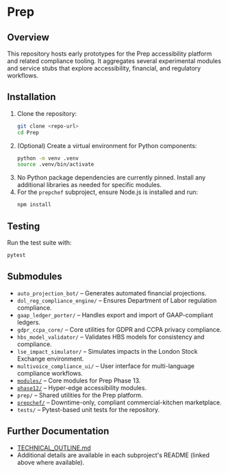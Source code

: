 # Prep

## Overview
This repository hosts early prototypes for the Prep accessibility platform and related compliance tooling. It aggregates several experimental modules and service stubs that explore accessibility, financial, and regulatory workflows.

## Installation
1. Clone the repository:
   ```bash
   git clone <repo-url>
   cd Prep
   ```
2. (Optional) Create a virtual environment for Python components:
   ```bash
   python -m venv .venv
   source .venv/bin/activate
   ```
3. No Python package dependencies are currently pinned. Install any additional libraries as needed for specific modules.  
4. For the `prepchef` subproject, ensure Node.js is installed and run:
   ```bash
   npm install
   ```

## Testing
Run the test suite with:
```bash
pytest
```

## Submodules
- `auto_projection_bot/` – Generates automated financial projections.  
- `dol_reg_compliance_engine/` – Ensures Department of Labor regulation compliance.  
- `gaap_ledger_porter/` – Handles export and import of GAAP-compliant ledgers.  
- `gdpr_ccpa_core/` – Core utilities for GDPR and CCPA privacy compliance.  
- `hbs_model_validator/` – Validates HBS models for consistency and compliance.  
- `lse_impact_simulator/` – Simulates impacts in the London Stock Exchange environment.  
- `multivoice_compliance_ui/` – User interface for multi-language compliance workflows.  
- [`modules/`](modules/README.md) – Core modules for Prep Phase 13.  
- [`phase12/`](phase12/README.md) – Hyper-edge accessibility modules.  
- `prep/` – Shared utilities for the Prep platform.  
- [`prepchef/`](prepchef/README.md) – Downtime-only, compliant commercial-kitchen marketplace.  
- `tests/` – Pytest-based unit tests for the repository.

## Further Documentation
- [TECHNICAL_OUTLINE.md](TECHNICAL_OUTLINE.md)
- Additional details are available in each subproject's README (linked above where available).

